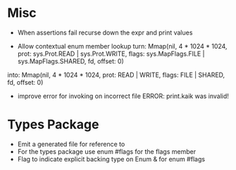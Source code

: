 
# Misc
- When assertions fail recurse down the expr and print values

- Allow contextual enum member lookup
turn:
    Mmap(nil, 4 * 1024 * 1024, prot: sys.Prot.READ | sys.Prot.WRITE, flags: sys.MapFlags.FILE | sys.MapFlags.SHARED, fd, offset: 0)

into:
    Mmap(nil, 4 * 1024 * 1024, prot: READ | WRITE, flags: FILE | SHARED, fd, offset: 0)

- improve error for invoking on incorrect file 
    ERROR: print.kaik was invalid!


# Types Package
- Emit a generated file for reference to
- For the types package use enum #flags for the flags member
- Flag to indicate explicit backing type on Enum & for enum #flags
